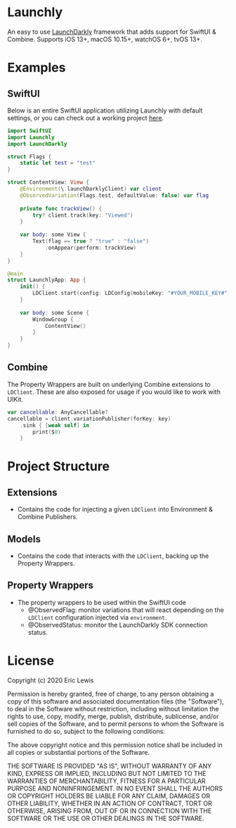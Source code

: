 # Launchly

An easy to use [LaunchDarkly](https://launchdarkly.com) framework that adds support for SwiftUI & Combine. Supports iOS 13+, macOS 10.15+, watchOS 6+, tvOS 13+.

# Examples

## SwiftUI
Below is an entire SwiftUI application utilizing Launchly with default settings, or you can check out a working project [here](https://github.com/ericlewis/LaunchDarklySwiftUI).

```swift
import SwiftUI
import Launchly
import LaunchDarkly

struct Flags {
    static let test = "test"
}

struct ContentView: View {
    @Environment(\.launchDarklyClient) var client
    @ObservedVariation(Flags.test, defaultValue: false) var flag
    
    private func trackView() {
        try? client.track(key: "Viewed")
    }
    
    var body: some View {
        Text(flag == true ? "true" : "false")
            .onAppear(perform: trackView)
    }
}

@main
struct LaunchlyApp: App {
    init() {
        LDClient.start(config: LDConfig(mobileKey: "#YOUR_MOBILE_KEY#"))
    }
    
    var body: some Scene {
        WindowGroup {
            ContentView()
        }
    }
}
```

## Combine
The Property Wrappers are built on underlying Combine extensions to `LDClient`. These are also exposed for usage if you would like to work with UIKit. 

```swift
var cancellable: AnyCancellable?
cancellable = client.variationPublisher(forKey: key)
    .sink { [weak self] in
        print($0)
    }
```

# Project Structure

## Extensions
- Contains the code for injecting a given `LDClient` into Environment & Combine Publishers.

## Models
- Contains the code that interacts with the `LDClient`, backing up the Property Wrappers.

## Property Wrappers
- The property wrappers to be used within the SwiftUI code
    - @ObservedFlag: monitor variations that will react depending on the `LDClient` configuration injected via `environment`.
    - @ObservedStatus: monitor the LaunchDarkly SDK connection status. 
    
# License
Copyright (c) 2020 Eric Lewis

Permission is hereby granted, free of charge, to any person obtaining a copy
of this software and associated documentation files (the "Software"), to deal
in the Software without restriction, including without limitation the rights
to use, copy, modify, merge, publish, distribute, sublicense, and/or sell
copies of the Software, and to permit persons to whom the Software is
furnished to do so, subject to the following conditions:

The above copyright notice and this permission notice shall be included in all
copies or substantial portions of the Software.

THE SOFTWARE IS PROVIDED "AS IS", WITHOUT WARRANTY OF ANY KIND,
EXPRESS OR IMPLIED, INCLUDING BUT NOT LIMITED TO THE WARRANTIES OF
MERCHANTABILITY, FITNESS FOR A PARTICULAR PURPOSE AND NONINFRINGEMENT.
IN NO EVENT SHALL THE AUTHORS OR COPYRIGHT HOLDERS BE LIABLE FOR ANY CLAIM,
DAMAGES OR OTHER LIABILITY, WHETHER IN AN ACTION OF CONTRACT, TORT OR
OTHERWISE, ARISING FROM, OUT OF OR IN CONNECTION WITH THE SOFTWARE OR THE USE
OR OTHER DEALINGS IN THE SOFTWARE.

